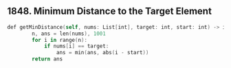 ## 1848. Minimum Distance to the Target Element
```swift
def getMinDistance(self, nums: List[int], target: int, start: int) -> int:
        n, ans = len(nums), 1001
        for i in range(n):
            if nums[i] == target:
                ans = min(ans, abs(i - start))
        return ans
```
